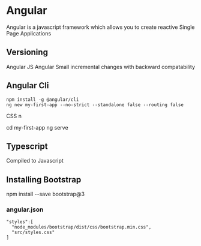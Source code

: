 # Angular
Angular is a javascript framework which allows you to create reactive Single Page Applications

##  Versioning
Angular JS
Angular 
Small incremental changes with backward compatability


## Angular Cli
```
npm install -g @angular/cli
ng new my-first-app --no-strict --standalone false --routing false
```
CSS
n

cd my-first-app 
ng  serve

## Typescript

Compiled to Javascript

## Installing Bootstrap
npm install --save bootstrap@3



### angular.json

```
"styles":[
  "node_modules/bootstrap/dist/css/bootstrap.min.css",
  "src/styles.css"
]
```
